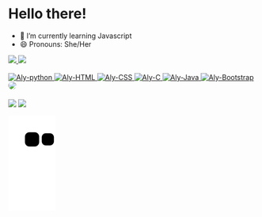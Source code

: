 # Hello there!
- 🌱 I’m currently learning Javascript
- 😄 Pronouns: She/Her
<div> 
  <a href = "www.linkedin.com/in/alycia-lima-">  
  <img height = "150em" src = "https://github-readme-stats.vercel.app/api?username=AlyciaSilva&show_icons=true&&theme=dracula&include_all_commits=true&count_private=true"/>
  <img height = "150em" src = "https://github-readme-stats.vercel.app/api/top-langs/?username=AlyciaSilva&layout=compact&langs_count=16&theme=dracula"/>
</div>
<div style = "display: inline_block"> <br>
  <img aligh = "center" alt = "Aly-python" height = "40" width = "90" src="https://cdn.jsdelivr.net/gh/devicons/devicon/icons/python/python-original.svg"/>
  <img aligh = "center" alt = "Aly-HTML" height = "40" width = "90" src="https://cdn.jsdelivr.net/gh/devicons/devicon/icons/html5/html5-original.svg"/>
  <img aligh = "center" alt = "Aly-CSS" height = "40" width = "90" src="https://cdn.jsdelivr.net/gh/devicons/devicon/icons/css3/css3-original.svg"/>
  <img aligh = "center" alt = "Aly-C" height = "40" width = "90" src= "https://cdn.jsdelivr.net/gh/devicons/devicon/icons/c/c-original.svg"/>
  <img aligh = "center" alt = "Aly-Java" height = "40" width = "90" src= "https://cdn.jsdelivr.net/gh/devicons/devicon/icons/java/java-original.svg"/>
  <img aligh = "center" alt = "Aly-Bootstrap" height = "40" width = "90" src= "https://cdn.jsdelivr.net/gh/devicons/devicon/icons/bootstrap/bootstrap-original.svg"/>
  <img aligh = "right" height="150" style="border-radius:50px; alt = "Aly-Doctor" src = "https://media4.giphy.com/media/SuIyXbcCE76MbePBYm/giphy.gif?cid=790b76111c02e3eb3597a3a8f0f9f2282893d7c2f67a62bc&rid=giphy.gif&ct=g">
</div> <br>
  
<div>
  <div> 
  <a href = "alycialima@gmail.com"><img src="https://img.shields.io/badge/-Gmail-%23333?style=for-the-badge&logo=gmail&logoColor=white" target="_blank"></a>
  <a href="https://www.linkedin.com/in/alycia-lima-" target="_blank"><img src="https://img.shields.io/badge/-LinkedIn-%230077B5?style=for-the-badge&logo=linkedin&logoColor=white" target="_blank"></a> 

![Snake animation](https://github.com/AlyciaSilva/AlyciaSilva/blob/output/github-contribution-grid-snake.svg)
 
<div>
